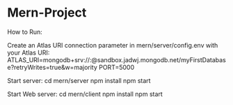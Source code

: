# Mern-Project


How to Run:

Create an Atlas URI connection parameter in mern/server/config.env with your Atlas URI:
ATLAS_URI=mongodb+srv://<username>:<password>@sandbox.jadwj.mongodb.net/myFirstDatabase?retryWrites=true&w=majority
PORT=5000

Start server:
cd mern/server
npm install
npm start

Start Web server:
cd mern/client
npm install
npm start
